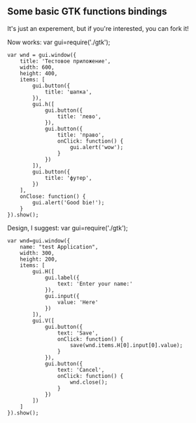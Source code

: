 ## Some basic GTK functions bindings
It's just an experement, but if you're interested, you can fork it!

Now works:
	var gui=require('./gtk');

	var wnd = gui.window({
		title: 'Тестовое приложение',
		width: 600,
		height: 400,
		items: [
			gui.button({
				title: 'шапка',
			}),
			gui.h([
				gui.button({
					title: 'лево',
				}),
				gui.button({
					title: 'право',
					onClick: function() {
						gui.alert('wow');
					}
				})
			]),
			gui.button({
				title: 'футер',
			})
		],
		onClose: function() {
			gui.alert('Good bie!');
		}
	}).show();





Design, I suggest:
	var gui=require('./gtk');

	var wnd=gui.window({
		name: "test Application",
		width: 300,
		height: 200,
		items: [
			gui.H([
				gui.label({
					text: 'Enter your name:'
				}),
				gui.input({
					value: 'Here'
				})
			]),
			gui.V([
				gui.button({
					text: 'Save',
					onClick: function() {
						save(wnd.items.H[0].input[0].value);
					}
				}),
				gui.button({
					text: 'Cancel',
					onClick: function() {
						wnd.close();
					}
				})
			])
		]
	}).show();
